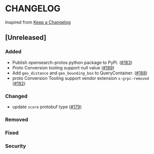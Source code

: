 # CHANGELOG

Inspired from [Keep a Changelog](https://keepachangelog.com/en/1.0.0/)

## [Unreleased]
### Added
- Publish opensearch-protos python package to PyPi. ([#183](https://github.com/opensearch-project/opensearch-protobufs/pull/183))
- Proto Conversion tooling support null value ([#189](https://github.com/opensearch-project/opensearch-protobufs/pull/189))
- Add `geo_distance` and `geo_bounding_box` to QueryContainer. ([#188](https://github.com/opensearch-project/opensearch-protobufs/pull/188))
- proto Conversion Tooling support vendor extension `x-grpc-removed` ([#192](https://github.com/opensearch-project/opensearch-protobufs/pull/192))

### Changed
- update `score` protobuf type ([#179](https://github.com/opensearch-project/opensearch-protobufs/pull/179))

### Removed

### Fixed

### Security
